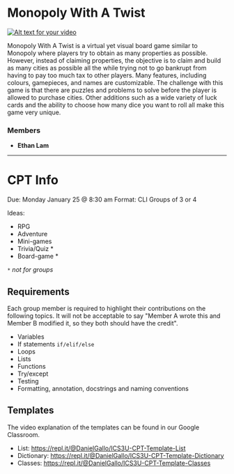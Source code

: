 # Monopoly With A Twist

[![Alt text for your video](https://media.giphy.com/media/h9e302BknHkJKW2OM7/giphy.gif)](http://www.youtube.com/watch?v=fLMY8JXAzbo "Play-through video - Click to Watch!")

Monopoly With A Twist is a virtual yet visual board game similar to Monopoly where players try to obtain as many properties as possible. However, instead of claiming properties, the objective is to claim and build as many cities as possible all the while trying not to go bankrupt from having to pay too much tax to other players. Many features, including colours, gamepieces, and names are customizable. The challenge with this game is that there are puzzles and problems to solve before the player is allowed to purchase cities. Other additions such as a wide variety of luck cards and the ability to choose how many dice you want to roll all make this game very unique. 

### Members
- **Ethan Lam**
---

# CPT Info

Due: Monday January 25 @ 8:30 am
Format: CLI
Groups of 3 or 4

Ideas:
- RPG
- Adventure
- Mini-games
- Trivia/Quiz *
- Board-game *

_`*` not for groups_

## Requirements
Each group member is required to highlight their contributions on the following topics. It will not be acceptable to say "Member A wrote this and Member B modified it, so they both should have the credit".

- Variables
- If statements `if/elif/else`
- Loops
- Lists
- Functions
- Try/except
- Testing
- Formatting, annotation, docstrings and naming conventions

## Templates
The video explanation of the templates can be found in our Google Classroom.

- List: https://repl.it/@DanielGallo/ICS3U-CPT-Template-List
- Dictionary: https://repl.it/@DanielGallo/ICS3U-CPT-Template-Dictionary
- Classes: https://repl.it/@DanielGallo/ICS3U-CPT-Template-Classes

